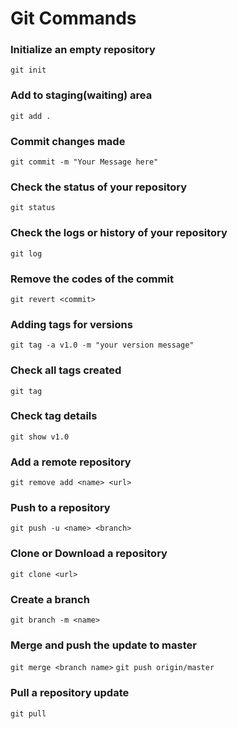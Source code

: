 # Git Commands

### Initialize an empty repository
```git init```

### Add to staging(waiting) area
```git add .```

### Commit changes made
```git commit -m "Your Message here"```

### Check the status of your repository
```git status```

### Check the logs or history of your repository
```git log```

### Remove the codes of the commit
```git revert <commit>```

### Adding tags for versions
```git tag -a v1.0 -m "your version message"```

### Check all tags created
```git tag```

### Check tag details
```git show v1.0```

### Add a remote repository
```git remove add <name> <url>```

### Push to a repository
```git push -u <name> <branch>```

### Clone or Download a repository
```git clone <url>```

### Create a branch
```git branch -m <name>```

### Merge and push the update to master
```git merge <branch name>```
```git push origin/master```
### Pull a repository update
```git pull```
